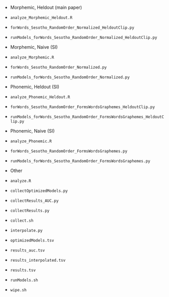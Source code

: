 * Morphemic, Heldout (main paper)
 * `analyze_Morphemic_Heldout.R`
 * `forWords_Sesotho_RandomOrder_Normalized_HeldoutClip.py`
 * `runModels_forWords_Sesotho_RandomOrder_Normalized_HeldoutClip.py`

* Morphemic, Naive (SI)
 * `analyze_Morphemic.R`
 * `forWords_Sesotho_RandomOrder_Normalized.py`
 * `runModels_forWords_Sesotho_RandomOrder_Normalized.py`

* Phonemic, Heldout (SI)
 * `analyze_Phonemic_Heldout.R`
 * `forWords_Sesotho_RandomOrder_FormsWordsGraphemes_HeldoutClip.py`
 * `runModels_forWords_Sesotho_RandomOrder_FormsWordsGraphemes_HeldoutClip.py`

* Phonemic, Naive (SI)
 * `analyze_Phonemic.R`
 * `forWords_Sesotho_RandomOrder_FormsWordsGraphemes.py`
 * `runModels_forWords_Sesotho_RandomOrder_FormsWordsGraphemes.py`

* Other
 * `analyze.R`
 * `collectOptimizedModels.py`
 * `collectResults_AUC.py`
 * `collectResults.py`
 * `collect.sh`
 * `interpolate.py`
 * `optimizedModels.tsv`
 * `results_auc.tsv`
 * `results_interpolated.tsv`
 * `results.tsv`
 * `runModels.sh`
 * `wipe.sh`
